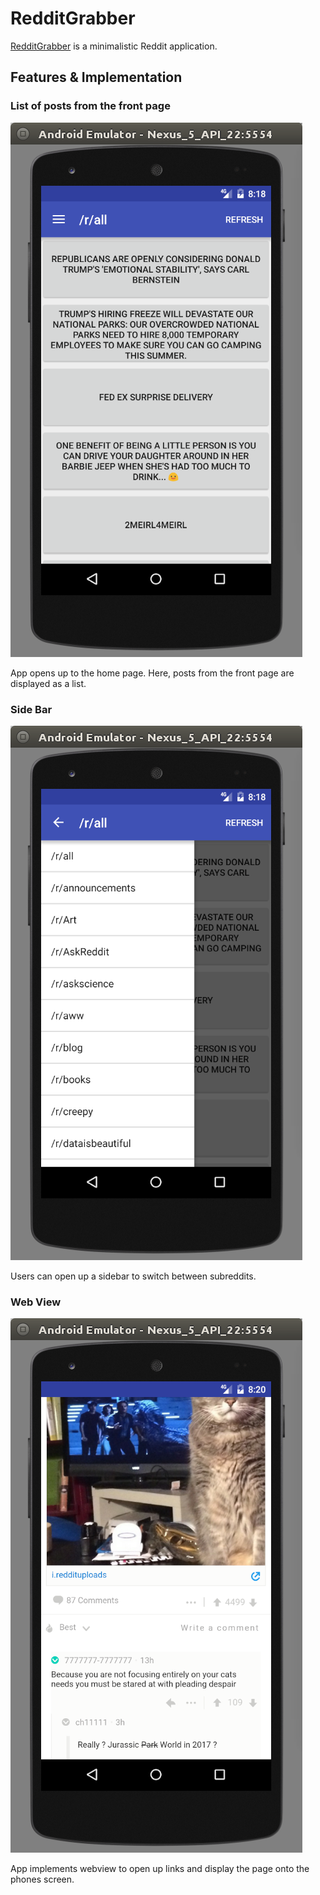# RedditGrabber

[RedditGrabber](https://github.com/mike591/RedditGrabber) is a minimalistic Reddit application.

## Features & Implementation

### List of posts from the front page

![Home](docs/screenshots/home.png)

App opens up to the home page. Here, posts from the front page are displayed as a list.

### Side Bar

![Side Bar](docs/screenshots/sidebar.png)

Users can open up a sidebar to switch between subreddits.

### Web View

![Web View](docs/screenshots/webview.png)

App implements webview to open up links and display the page onto the phones screen.
